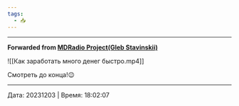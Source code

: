 ```yaml
---
tags:
  - 📥
---
```


***

**Forwarded from [MDRadio Project(Gleb Stavinskii)](https://t.me/mdradio_project/1559)**

![[Как заработать много денег быстро.mp4]]

Смотреть до конца!😉

---

Дата: 20231203 | Время: 18:02:07


